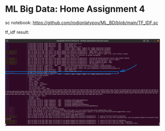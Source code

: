 # ML Big Data: Home Assignment 4

sc notebook: https://github.com/rodionlatypov/ML_BD/blob/main/TF_IDF.sc

tf_idf result: 

![TF-IDF](https://github.com/rodionlatypov/ML_BD/blob/HA2/Screenshots/Hive.png)
